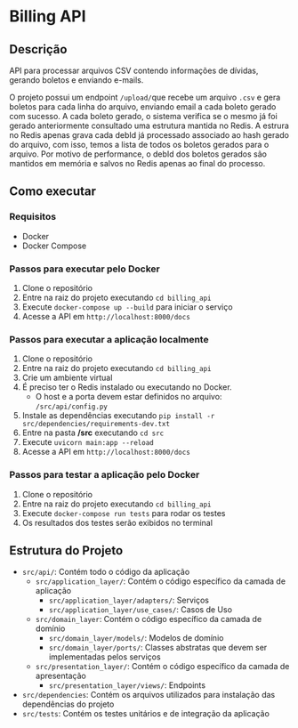 # Billing API

## Descrição
API para processar arquivos CSV contendo informações de dívidas, gerando boletos e enviando e-mails.

O projeto possui um endpoint `/upload/`que recebe um arquivo `.csv` e gera boletos para cada linha do arquivo, enviando email a cada boleto gerado com sucesso. A cada boleto gerado, o sistema verifica se o mesmo já foi gerado anteriormente consultado uma estrutura mantida no Redis. A estrura no Redis apenas grava cada debId já processado associado ao hash gerado do arquivo, com isso, temos a lista de todos os boletos gerados para o arquivo. Por motivo de performance, o debId dos boletos gerados são mantidos em memória e salvos no Redis apenas ao final do processo.

## Como executar

### Requisitos
- Docker
- Docker Compose

### Passos para executar pelo Docker
1. Clone o repositório
2. Entre na raiz do projeto executando `cd billing_api`
3. Execute `docker-compose up --build` para iniciar o serviço
4. Acesse a API em `http://localhost:8000/docs`

### Passos para executar a aplicação localmente
1. Clone o repositório
2. Entre na raiz do projeto executando `cd billing_api`
2. Crie um ambiente virtual
3. É preciso ter o Redis instalado ou executando no Docker.
    - O host e a porta devem estar definidos no arquivo: `/src/api/config.py`
4. Instale as dependências executando `pip install -r src/dependencies/requirements-dev.txt`
5. Entre na pasta **/src** executando `cd src`
6. Execute `uvicorn main:app --reload`
7. Acesse a API em `http://localhost:8000/docs`

### Passos para testar a aplicação pelo Docker
1. Clone o repositório
2. Entre na raiz do projeto executando `cd billing_api`
3. Execute `docker-compose run tests` para rodar os testes
4. Os resultados dos testes serão exibidos no terminal

## Estrutura do Projeto
- `src/api/`: Contém todo o código da aplicação
    - `src/application_layer/`: Contém o código específico da camada de aplicação
        - `src/application_layer/adapters/`: Serviços
        - `src/application_layer/use_cases/`: Casos de Uso
    - `src/domain_layer`: Contém o código específico da camada de domínio
        - `src/domain_layer/models/`: Modelos de domínio
        - `src/domain_layer/ports/`: Classes abstratas que devem ser implementadas pelos serviços
    - `src/presentation_layer/`: Contém o código específico da camada de apresentação
        - `src/presentation_layer/views/`: Endpoints
- `src/dependencies`: Contém os arquivos utilizados para instalação das dependências do projeto
- `src/tests`: Contém os testes unitários e de integração da aplicação